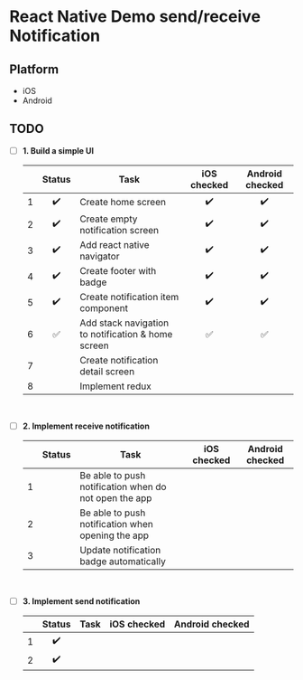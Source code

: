 # React Native Demo send/receive Notification

## Platform

- iOS
- Android

## TODO

- [ ] **1. Build a simple UI**

  |     |       Status       | Task                                               |    iOS checked     |  Android checked   |
  | :-: | :----------------: | -------------------------------------------------- | :----------------: | :----------------: |
  |  1  | :heavy_check_mark: | Create home screen                                 | :heavy_check_mark: | :heavy_check_mark: |
  |  2  | :heavy_check_mark: | Create empty notification screen                   | :heavy_check_mark: | :heavy_check_mark: |
  |  3  | :heavy_check_mark: | Add react native navigator                         | :heavy_check_mark: | :heavy_check_mark: |
  |  4  | :heavy_check_mark: | Create footer with badge                           | :heavy_check_mark: | :heavy_check_mark: |
  |  5  | :heavy_check_mark: | Create notification item component                 | :heavy_check_mark: | :heavy_check_mark: |
  |  6  | :white_check_mark: | Add stack navigation to notification & home screen | :white_check_mark: | :white_check_mark: |
  |  7  |                    | Create notification detail screen                  |                    |                    |
  |  8  |                    | Implement redux                                    |                    |                    |

<br>

- [ ] **2. Implement receive notification**

  |     | Status | Task                                                  | iOS checked | Android checked |
  | :-: | :----: | ----------------------------------------------------- | :---------: | :-------------: |
  |  1  |        | Be able to push notification when do not open the app |             |                 |
  |  2  |        | Be able to push notification when opening the app     |             |                 |
  |  3  |        | Update notification badge automatically               |             |                 |

<br>

- [ ] **3. Implement send notification**

  |     |       Status       | Task | iOS checked | Android checked |
  | :-: | :----------------: | ---- | :---------: | :-------------: |
  |  1  | :heavy_check_mark: |      |             |                 |
  |  2  | :heavy_check_mark: |      |             |                 |
